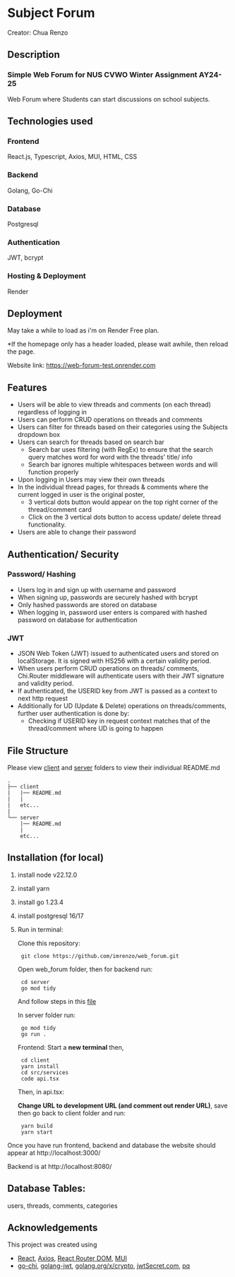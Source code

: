 # Subject Forum

Creator: Chua Renzo
## Description
### Simple Web Forum for NUS CVWO Winter Assignment AY24-25
Web Forum where Students can start discussions on school subjects.

## Technologies used
### Frontend
React.js, Typescript, Axios, MUI, HTML, CSS
### Backend
Golang, Go-Chi
### Database
Postgresql
### Authentication
JWT, bcrypt
### Hosting & Deployment
Render

## Deployment
May take a while to load as i'm on Render Free plan.

*If the homepage only has a header loaded, please wait awhile, then reload the page.

Website link: https://web-forum-test.onrender.com

## Features
- Users will be able to view threads and comments (on each thread) regardless of logging in
- Users can perform CRUD operations on threads and comments
- Users can filter for threads based on their categories using the Subjects dropdown box
- Users can search for threads based on search bar
    - Search bar uses filtering (with RegEx) to ensure that the search query matches word for word with the threads' title/ info
    - Search bar ignores multiple whitespaces between words and will function properly
- Upon logging in Users may view their own threads
- In the individual thread pages, for threads & comments where the current logged in user is the original poster, 
    - 3 vertical dots button would appear on the top right corner of the thread/comment card
    - Click on the 3 vertical dots button to access update/ delete thread functionality.
- Users are able to change their password

## Authentication/ Security

### Password/ Hashing
- Users log in and sign up with username and password
- When signing up, passwords are securely hashed with bcrypt
- Only hashed passwords are stored on database
- When logging in, password user enters is compared with hashed password on database for authentication

### JWT
- JSON Web Token (JWT) issued to authenticated users and stored on localStorage. It is signed with HS256 with a certain validity period.
- When users perform CRUD operations on threads/ comments, Chi.Router middleware will authenticate users with their JWT signature and validity period. 
- If authenticated, the USERID key from JWT is passed as a context to next http request
- Additionally for UD (Update & Delete) operations on threads/comments, further user authentication is done by:
  - Checking if USERID key in request context matches that of the thread/comment where UD is going to happen

## File Structure
Please view [client](./client/) and [server](./server/) folders to view their individual README.md
```
.
├── client
|   |── README.md
|   |
|   etc...
|    
└── server
    |── README.md
    |
    etc...
```

## Installation (for local)
1. install node v22.12.0
2. install yarn
3. install go 1.23.4
4. install postgresql 16/17
5. Run in terminal:

    Clone this repository:
    
        git clone https://github.com/imrenzo/web_forum.git

    Open web_forum folder, then for backend run:
    
        cd server
        go mod tidy

    And follow steps in this [file](database.txt)
    
    In server folder run:

        go mod tidy
        go run .

    Frontend: Start a **new terminal** then,

        cd client
        yarn install
        cd src/services
        code api.tsx

    Then, in api.tsx: 
    
    __Change URL to development URL (and comment out render URL)__, save then
    go back to client folder and run:

        yarn build
        yarn start

Once you have run frontend, backend and database the website should appear at http://localhost:3000/

Backend is at http://localhost:8080/

## Database Tables:
users, threads, comments, categories

## Acknowledgements
This project was created using 
- [React](https://reactjs.org/), [Axios](https://axios-http.com/), [React Router DOM](https://reactrouter.com/), [MUI](https://mui.com/)
- [go-chi](https://github.com/go-chi/chi), [golang-jwt](https://github.com/golang-jwt), 
[golang.org/x/crypto](https://pkg.go.dev/golang.org/x/crypto), [jwtSecret.com](https://jwtsecret.com/generate), [pq](https://github.com/lib/pq)